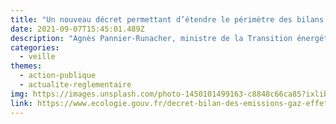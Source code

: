 ```yaml
---
title: "Un nouveau décret permettant d’étendre le périmètre des bilans des émissions de gaz à effet de serre (BEGES)"
date: 2021-09-07T15:45:01.489Z
description: "Agnès Pannier-Runacher, ministre de la Transition énergétique, a signé un décret permettant d’étendre le périmètre des bilans des émissions de gaz à effet de serre (BEGES) que les organisations doivent réaliser aux émissions indirectes. Cette évolution conduira les organisations à avoir une vision plus complète de leur empreinte climatique, afin de mieux cibler les gisements les plus efficaces de réduction d’émissions et de prioriser les actions à entreprendre."
categories: 
  - veille
themes: 
  - action-publique
  - actualite-reglementaire
img: https://images.unsplash.com/photo-1450101499163-c8848c66ca85?ixlib=rb-1.2.1&ixid=MnwxMjA3fDB8MHxwaG90by1wYWdlfHx8fGVufDB8fHx8&auto=format&fit=crop&w=870&q=80
link: https://www.ecologie.gouv.fr/decret-bilan-des-emissions-gaz-effet-serre-beges
---
```

